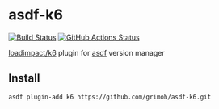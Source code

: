 # asdf-k6
[![Build Status](https://travis-ci.org/grimoh/asdf-k6.svg?branch=master)](https://travis-ci.org/grimoh/asdf-k6)
[![GitHub Actions Status](https://github.com/grimoh/asdf-k6/workflows/Main%20workflow/badge.svg?branch=master)](https://github.com/grimoh/asdf-k6/actions)

[loadimpact/k6](https://github.com/loadimpact/k6) plugin for [asdf](https://github.com/asdf-vm/asdf) version manager

## Install
```
asdf plugin-add k6 https://github.com/grimoh/asdf-k6.git
```
